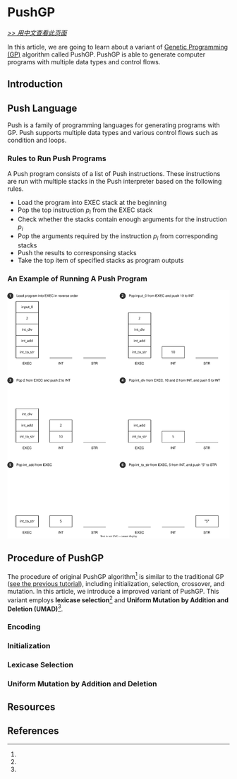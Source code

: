 # PushGP

[*>> 用中文查看此页面*](/cn/tutorials/pushgp/)

In this article, we are going to learn about a variant of [Genetic Programming (GP)](/tutorials/gp/) algorithm called PushGP. PushGP is able to generate computer programs with multiple data types and control flows.

## Introduction

## Push Language

Push is a family of programming languages for generating programs with GP. Push supports multiple data types and various control flows such as condition and loops.

### Rules to Run Push Programs

A Push program consists of a list of Push instructions. These instructions are run with multiple stacks in the Push interpreter based on the following rules.

- Load the program into EXEC stack at the beginning
- Pop the top instruction $p_i$ from the EXEC stack
- Check whether the stacks contain enough arguments for the instruction $p_i$
- Pop the arguments required by the instruction $p_i$ from corresponding stacks
- Push the results to corresponsing stacks
- Take the top item of specified stacks as program outputs

### An Example of Running A Push Program

![push](push.svg)

## Procedure of PushGP

The procedure of original PushGP algorithm[^1] is similar to the traditional GP ([see the previous tutorial](/tutorials/gp/)), including initialization, selection, crossover, and mutation. In this article, we introduce a improved variant of PushGP. This variant employs **lexicase selection**[^2] and **Uniform Mutation by Addition and Deletion (UMAD)**[^3].

### Encoding

### Initialization

### Lexicase Selection

### Uniform Mutation by Addition and Deletion

## Resources

## References

[^1]:
[^2]:
[^3]:

